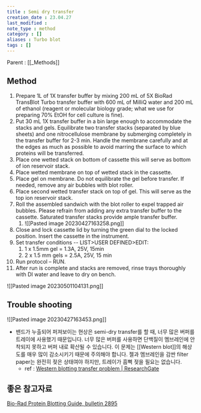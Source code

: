 ```yaml
---
title : Semi dry transfer
creation_date : 23.04.27
last_modified :
note_type : method
category : []
aliases : Turbo blot
tags : []
---
```


Parent : [[_Methods]]

## Method

1. Prepare 1L of 1X transfer buffer by mixing 200 mL of 5X BioRad TransBlot Turbo transfer buffer with 600 mL of MilliQ water and 200 mL of ethanol (reagent or molecular biology grade; what we use for preparing 70% EtOH for cell culture is fine). 
2. Put 30 mL 1X transfer buffer in a bin large enough to accommodate the stacks and gels. Equilibrate two transfer stacks (separated by blue sheets) and one nitrocellulose membrane by submerging completely in the transfer buffer for 2-3 min. Handle the membrane carefully and at the edges as much as possible to avoid marring the surface to which proteins will be transferred. 
3. Place one wetted stack on bottom of cassette this will serve as bottom of ion reservoir stack. 
4. Place wetted membrane on top of wetted stack in the cassette. 
5. Place gel on membrane. Do not equilibrate the gel before transfer. If needed, remove any air bubbles with blot roller. 
6. Place second wetted transfer stack on top of gel. This will serve as the top ion reservoir stack. 
7. Roll the assembled sandwich with the blot roller to expel trapped air bubbles. Please refrain from adding any extra transfer buffer to the cassette. Saturated transfer stacks provide ample transfer buffer. 
	1. ![[Pasted image 20230427163258.png]]
8. Close and lock cassette lid by turning the green dial to the locked position. Insert the cassette in the instrument. 
9. Set transfer conditions -- LIST>USER DEFINED>EDIT:
	1. 1 x 1.5mm gel = 1.3A, 25V, 15min 
	2. 2 x 1.5 mm gels = 2.5A, 25V, 15 min 
10. Run protocol – RUN. 
11. After run is complete and stacks are removed, rinse trays thoroughly with DI water and leave to dry on bench.

![[Pasted image 20230501104131.png]]

## Trouble shooting

![[Pasted image 20230427163453.png]]
- 밴드가 누출되어 퍼져보이는 현상은 semi-dry transfer를 할 때, 너무 많은 버퍼를 트레이에 사용했기 때문입니다. 너무 많은 버퍼를 사용하면 단백질이 멤브레인에 안착되지 못하고 버퍼 내로 확산될 수 있습니다. 이 문제는 [[Western blot]]의 해상도를 매우 많이 감소시키기 때문에 주의해야 합니다. 젤과 멤브레인을 감싼 filter paper는 완전히 젖은 상태여야 하지만, 트레이가 흠뻑 젖을 필요는 없습니다.
	- ref : [Western blotting transfer problem | ResearchGate](https://www.researchgate.net/post/Western_blotting_transfer_problem)


## 좋은 참고자료

[Bio-Rad Protein Blotting Guide, bulletin 2895](https://www.google.com/url?sa=t&rct=j&q=&esrc=s&source=web&cd=&cad=rja&uact=8&ved=2ahUKEwj6yvT9_tL-AhUgt1YBHS9VDg8QFnoECBAQAQ&url=https%3A%2F%2Fwww.bio-rad.com%2FProteinBlottingGuide&usg=AOvVaw2LdrtEfnK0ftYSxgKlyRRd)
